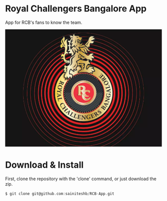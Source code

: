 # Royal Challengers Bangalore App

App for RCB's fans to know the team.

<img src="https://github.com/sainiteshb/RCB-App/blob/main/assets/readme.png" />

# Download & Install
First, clone the repository with the 'clone' command, or just download the zip.
```C
$ git clone git@github.com:sainiteshb/RCB-App.git
```
 

